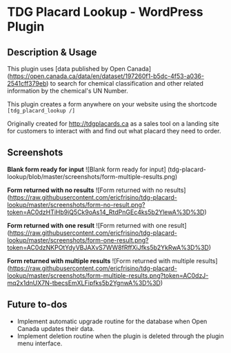 # TDG Placard Lookup - WordPress Plugin

## Description & Usage
This plugin uses [data published by Open Canada] (https://open.canada.ca/data/en/dataset/197260f1-b5dc-4f53-a036-2541cff379eb) to search for chemical classification and other related information by the chemical's UN Number.


This plugin creates a form anywhere on your website using the shortcode `[tdg_placard_lookup /]`

Originally created for http://tdgplacards.ca as a sales tool on a landing site for customers to interact with and find out what placard they need to order.

## Screenshots

**Blank form ready for input**
![Blank form ready for input] (tdg-placard-lookup/blob/master/screenshots/form-multiple-results.png)

**Form returned with no results**
![Form returned with no results]
(https://raw.githubusercontent.com/ericfrisino/tdg-placard-lookup/master/screenshots/form-no-result.png?token=AC0dzHTiHb9iQ5Ck9oAs14_RtdPnGEc4ks5b2YlewA%3D%3D)

**Form returned with one result**
![Form returned with one result]
(https://raw.githubusercontent.com/ericfrisino/tdg-placard-lookup/master/screenshots/form-one-result.png?token=AC0dzNKPOtYdyVBJAXvS7WW8fRffXiJfks5b2YkRwA%3D%3D)

**Form returned with multiple results**
![Form returned with multiple results]
(https://raw.githubusercontent.com/ericfrisino/tdg-placard-lookup/master/screenshots/form-multiple-results.png?token=AC0dzJ-mq2x1dnUX7N-tbecsEmXLFipfks5b2YgnwA%3D%3D)

## Future to-dos
- Implement automatic upgrade routine for the database when Open Canada updates their data.
- Implement deletion routine when the plugin is deleted through the plugin menu interface.
